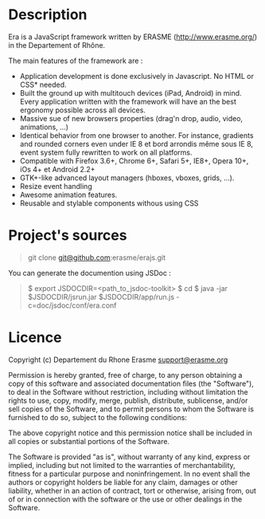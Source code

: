 # Description

Era is a JavaScript framework written by ERASME
(http://www.erasme.org/) in the Departement of Rhône.

The main features of the framework are :

- Application development is done exclusively in Javascript. No HTML or CSS* needed.
- Built the ground up with multitouch devices (iPad, Android) in
  mind. Every application written with the framework will have an the
  best ergonomy possible across all devices.
- Massive sue of new browsers properties (drag'n drop, audio, video,
  animations, ...)
- Identical behavior from one browser to another. For instance,
  gradients and rounded corners even under IE 8 et bord arrondis même
  sous IE 8, event system fully rewritten to work on all platforms.
- Compatible with Firefox 3.6+, Chrome 6+, Safari 5+, IE8+, Opera 10+, iOs 4+ et Android 2.2+
- GTK+-like advanced layout managers (hboxes, vboxes, grids, ...).
- Resize event handling
- Awesome animation features.
- Reusable and stylable components withous using CSS

# Project's sources

> git clone git@github.com:erasme/erajs.git

You can generate the documention using JSDoc :

> $ export JSDOCDIR=<path_to_jsdoc-toolkit> 
> $ cd <path-to-era-repo>
> $ java -jar $JSDOCDIR/jsrun.jar $JSDOCDIR/app/run.js -c=doc/jsdoc/conf/era.conf

# Licence

Copyright (c) Departement du Rhone Erasme <support@erasme.org>

Permission is hereby granted, free of charge, to any person obtaining
a copy of this software and associated documentation files (the
"Software"), to deal in the Software without restriction, including
without limitation the rights to use, copy, modify, merge, publish,
distribute, sublicense, and/or sell copies of the Software, and to
permit persons to whom the Software is furnished to do so, subject to
the following conditions:

The above copyright notice and this permission notice shall be
included in all copies or substantial portions of the Software.

The Software is provided "as is", without warranty of any kind,
express or implied, including but not limited to the warranties of
merchantability, fitness for a particular purpose and
noninfringement. In no event shall the authors or copyright holders be
liable for any claim, damages or other liability, whether in an action
of contract, tort or otherwise, arising from, out of or in connection
with the software or the use or other dealings in the Software.


